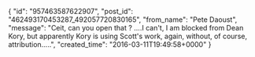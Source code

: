  {
   "id": "957463587622907",
   "post_id": "462493170453287_492057720830165",
   "from_name": "Pete Daoust",
   "message": "Ceit, can you open that ? ....I can't, I am blocked from Dean Kory, but apparently Kory is using Scott's work, again, without, of course, attribution.....",
   "created_time": "2016-03-11T19:49:58+0000"
 }
